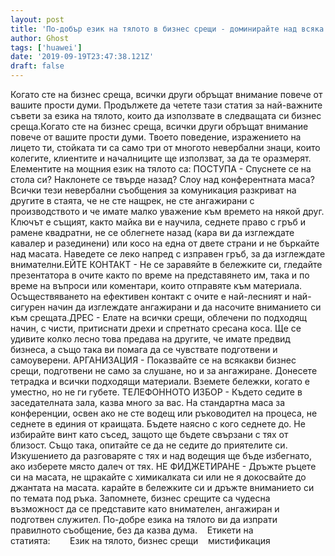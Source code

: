 ```yaml
---
layout: post
title: 'По-добър език на тялото в бизнес срещи - доминирайте над всяка зала за заседания'
author: Ghost
tags: ['huawei']
date: '2019-09-19T23:47:38.121Z'
draft: false
---
```


Когато сте на бизнес среща, всички други обръщат внимание повече от вашите прости думи. Продължете да четете тази статия за най-важните съвети за езика на тялото, които да използвате в следващата си бизнес среща.Когато сте на бизнес среща, всички други обръщат внимание повече от вашите прости думи. Твоето поведение, изражението на лицето ти, стойката ти са само три от многото невербални знаци, които колегите, клиентите и началниците ще използват, за да те оразмерят. Елементите на мощния език на тялото са: ПОСТУПА - Спуснете се на стола си? Наклонете се твърде назад? Слоу над конферентната маса? Всички тези невербални съобщения за комуникация разкриват на другите в стаята, че не сте нащрек, не сте ангажирани с производството и че имате малко уважение към времето на някой друг. Ключът е същият, както майка ви е научила, седнете право с гръб и рамене квадратни, не се облегнете назад (кара ви да изглеждате кавалер и разединени) или косо на една от двете страни и не бъркайте над масата. Наведете се леко напред с изправен гръб, за да изглеждате внимателни.ЕЙТЕ КОНТАКТ - Не се заравяйте в бележките си, гледайте презентатора в очите както по време на представянето им, така и по време на въпроси или коментари, които отправяте към материала. Осъществяването на ефективен контакт с очите е най-лесният и най-сигурен начин да изглеждате ангажирани и да насочите вниманието си към срещата.ДРЕС - Елате на всички срещи, облечени по подходящ начин, с чисти, притиснати дрехи и спретнато сресана коса. Ще се удивите колко лесно това предава на другите, че имате предвид бизнеса, а също така ви помага да се чувствате подготвени и самоуверени. АРГАНИЗАЦИЯ - Показвайте се на всякакви бизнес срещи, подготвени не само за слушане, но и за ангажиране. Донесете тетрадка и всички подходящи материали. Вземете бележки, когато е уместно, но не ги губете. ТЕЛЕФОННОТО ИЗБОР - Където седите в заседателната зала, казва много за вас. На стандартна маса за конференции, освен ако не сте водещ или ръководител на процеса, не седнете в единия от краищата. Бъдете наясно с кого седнете до. Не избирайте винт като съсед, защото ще бъдете свързани с тях от близост. Също така, опитайте се да не седите до приятелите си. Изкушението да разговаряте с тях и над водещия ще бъде избегнато, ако изберете място далеч от тях. НЕ ФИДЖЕТИРАНЕ - Дръжте ръцете си на масата, не щракайте с химикалката си или не я докосвайте до джантата на масата. карайте в бележките си и дръжте вниманието си по темата под ръка. Запомнете, бизнес срещите са чудесна възможност да се представите като внимателен, ангажиран и подготвен служител. По-добре езика на тялото ви да изпрати правилното съобщение, без да казва дума.    Етикети на статията:        Език на тялото, бизнес срещи    мистификация
